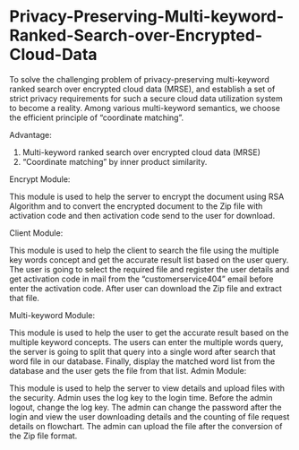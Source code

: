 # Privacy-Preserving-Multi-keyword-Ranked-Search-over-Encrypted-Cloud-Data
To solve the challenging problem of privacy-preserving multi-keyword ranked search over encrypted cloud data (MRSE), and establish a set of strict privacy requirements for such a secure cloud data utilization system to become a reality. Among various multi-keyword semantics, we choose the efficient principle of “coordinate matching”.

Advantage:
1.	Multi-keyword ranked search over encrypted cloud data (MRSE)
2.	“Coordinate matching” by inner product similarity.


Encrypt Module:

This module is used to help the server to encrypt the document using RSA Algorithm and to convert the encrypted document to the Zip file with activation code and then activation code send to the user for download.

Client Module:

This module is used to help the client to search the file using the multiple key words concept and get the accurate result list based on the user query. The user is going to select the required file and register the user details and get activation code in mail from the “customerservice404” email before enter the activation code. After user can download the Zip file and extract that file.

Multi-keyword Module:

This module is used to help the user to get the accurate result based on the multiple keyword concepts. The users can enter the multiple words query, the server is going to split that query into a single word after search that word file in our database. Finally, display the matched word list from the database and the user gets the file from that list.
Admin Module:

This module is used to help the server to view details and upload files with the security. Admin uses the log key to the login time. Before the admin logout, change the log key. The admin can change the password after the login and view the user downloading details and the counting of file request details on flowchart. The admin can upload the file after the conversion of the Zip file format.
